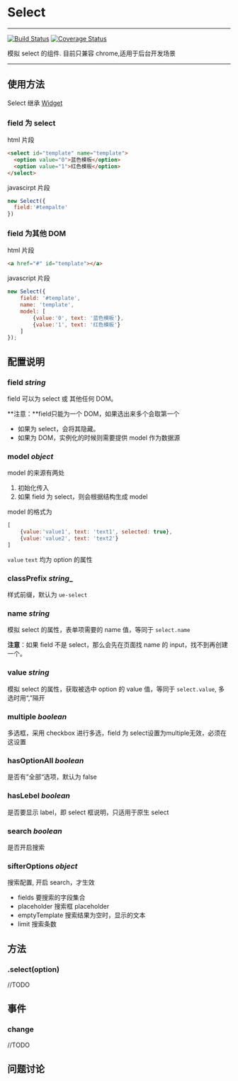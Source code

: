 # Select

---
[![Build Status](https://secure.travis-ci.org/pandorajs/select.png)](https://travis-ci.org/pandorajs/select) [![Coverage Status](https://coveralls.io/repos/lynzz/select/badge.png)](https://coveralls.io/r/lynzz/select)

模拟 select 的组件. 目前只兼容 chrome,适用于后台开发场景

---

## 使用方法

Select 继承 [Widget](https://github.com/pandorajs/widget)

### field 为 select

html 片段

```html
<select id="template" name="template">
  <option value="0">蓝色模板</option>
  <option value="1">红色模板</option>
</select>
```

javascirpt 片段

```javascript
new Select({
  field:'#tempalte'
})
```
### field 为其他 DOM

html 片段

```html
<a href="#" id="template"></a>
```

javascript 片段

```js
new Select({
    field: '#template',
    name: 'template',
    model: [
        {value:'0', text: '蓝色模板'},
        {value:'1', text: '红色模板'}
    ]
});
```
## 配置说明

### field *string*

field 可以为 select 或 其他任何 DOM。

**注意：**field只能为一个 DOM，如果选出来多个会取第一个

* 如果为 select，会将其隐藏。
* 如果为 DOM，实例化的时候则需要提供 model 作为数据源


### model *object*

model 的来源有两处

1. 初始化传入
2. 如果 field 为 select，则会根据结构生成 model

model 的格式为

```javascript
[
    {value:'value1', text: 'text1', selected: true},
    {value:'value2', text: 'text2'}
]
```

`value` `text` 均为 option 的属性


### classPrefix *string*_

样式前缀，默认为 `ue-select`

### name *string*

模拟 select 的属性，表单项需要的 name 值，等同于 `select.name`

**注意**：如果 field 不是 select，那么会先在页面找 name 的 input，找不到再创建一个。

### value *string*

模拟 select 的属性，获取被选中 option 的 value 值，等同于 `select.value`, 多选时用“,”隔开

### multiple *boolean*

多选框，采用 checkbox 进行多选，field 为 select设置为multiple无效，必须在这设置

### hasOptionAll *boolean*

是否有”全部“选项，默认为 false

### hasLebel *boolean*

是否要显示 label，即 select 框说明，只适用于原生 select 

### search *boolean*

是否开启搜索

### sifterOptions *object*

搜索配置, 开启 search，才生效

* fields 要搜索的字段集合
* placeholder 搜索框 placeholder
* emptyTemplate 搜索结果为空时，显示的文本
* limit 搜索条数

## 方法

### .select(option)

//TODO

## 事件

### change

//TODO

## 问题讨论

